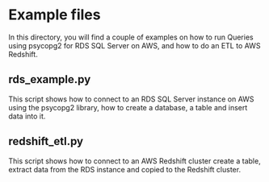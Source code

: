 # Example files

In this directory, you will find a couple of examples on how to run Queries using psycopg2 for RDS SQL Server on AWS, and how to do an ETL to AWS Redshift.


## rds_example.py

This script shows how to connect to an RDS SQL Server instance on AWS using the psycopg2 library, how to create a database, a table and insert data into it.


## redshift_etl.py

This script shows how to connect to an AWS Redshift cluster create a table, extract data from the RDS instance and copied to the Redshift cluster.
